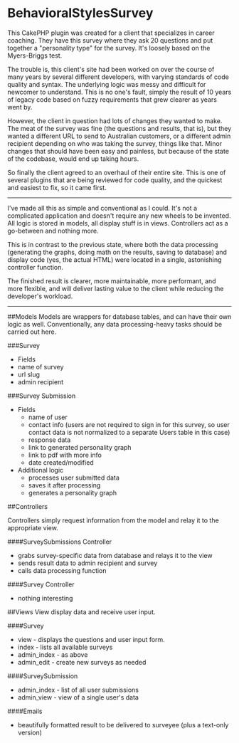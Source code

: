 # BehavioralStylesSurvey

This CakePHP plugin was created for a client that specializes in career coaching. They have this survey where they ask 20 questions and put together a "personality type" for the survey. It's loosely based on the Myers-Briggs test. 

The trouble is, this client's site had been worked on over the course of many years by several different developers, with varying standards of code quality and syntax. The underlying logic was messy and difficult for newcomer to understand. This is no one's fault, simply the result of 10 years of legacy code based on fuzzy requirements that grew clearer as years went by.

However, the client in question had lots of changes they wanted to make. The meat of the survey was fine (the questions and results, that is), but they wanted a different URL to send to Australian customers, or a different admin recipient depending on who was taking the survey, things like that. Minor changes that should have been easy and painless, but because of the state of the codebase, would end up taking hours.

So finally the client agreed to an overhaul of their entire site. This is one of several plugins that are being reviewed for code quality, and the quickest and easiest to fix, so it came first. 

---

I've made all this as simple and conventional as I could. It's not a complicated application and doesn't require any new wheels to be invented. All logic is stored in models, all display stuff is in views. Controllers act as a go-between and nothing more.

This is in contrast to the previous state, where both the data processing (generating the graphs, doing math on the results, saving to database) and display code (yes, the actual HTML) were located in a single, astonishing controller function.

The finished result is clearer, more maintainable, more performant, and more flexible, and will deliver lasting value to the client while reducing the developer's workload.
___

##Models
Models are wrappers for database tables, and can have their own logic as well. Conventionally, any data processing-heavy tasks should be carried out here.

###Survey 
- Fields
 - name of survey
 - url slug
 - admin recipient

###Survey Submission
- Fields
  - name of user
  - contact info (users are not required to sign in for this survey, so user contact data is not normalized to a separate Users table in this case)
  - response data
  - link to generated personality graph
  - link to pdf with more info
  - date created/modified
- Additional logic
  - processes user submitted data
  - saves it after processing
  - generates a personality graph

##Controllers

Controllers simply request information from the model and relay it to the appropriate view.

####SurveySubmissions Controller
- grabs survey-specific data from database and relays it to the view
- sends result data to admin recipient and survey
- calls data processing function

####Survey Controller 
- nothing interesting

##Views
View display data and receive user input.

####Survey
- view - displays the questions and user input form.
- index - lists all available surveys
- admin_index - as above
- admin_edit - create new surveys as needed

####SurveySubmission
- admin_index - list of all user submissions
- admin_view - view of a single user's data

####Emails 	
- beautifully formatted result to be delivered to surveyee (plus a text-only version)









